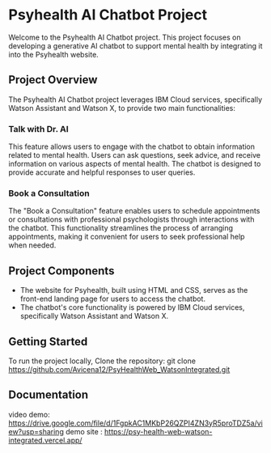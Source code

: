 # Psyhealth AI Chatbot Project

Welcome to the Psyhealth AI Chatbot project. This project focuses on developing a generative AI chatbot to support mental health by integrating it into the Psyhealth website.

## Project Overview
The Psyhealth AI Chatbot project leverages IBM Cloud services, specifically Watson Assistant and Watson X, to provide two main functionalities:

### Talk with Dr. AI
This feature allows users to engage with the chatbot to obtain information related to mental health. Users can ask questions, seek advice, and receive information on various aspects of mental health. The chatbot is designed to provide accurate and helpful responses to user queries.

### Book a Consultation
The "Book a Consultation" feature enables users to schedule appointments or consultations with professional psychologists through interactions with the chatbot. This functionality streamlines the process of arranging appointments, making it convenient for users to seek professional help when needed.

## Project Components
- The website for Psyhealth, built using HTML and CSS, serves as the front-end landing page for users to access the chatbot.
- The chatbot's core functionality is powered by IBM Cloud services, specifically Watson Assistant and Watson X.

## Getting Started
To run the project locally, Clone the repository:
git clone https://github.com/Avicena12/PsyHealthWeb_WatsonIntegrated.git

## Documentation
video demo:
https://drive.google.com/file/d/1FgpkAC1MKbP26QZPI4ZN3yR5proTDZ5a/view?usp=sharing
demo site :
https://psy-health-web-watson-integrated.vercel.app/
